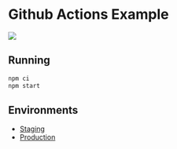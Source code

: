 # Github Actions Example

![](https://github.com/mrako/github-actions-example/workflows/Continuous%20Delivery/badge.svg)

## Running

```bash
npm ci
npm start
```

## Environments

* [Staging](https://github-actions-example-staging.s3.eu-central-1.amazonaws.com)
* [Production](https://github-actions-example-production.s3.eu-central-1.amazonaws.com)
